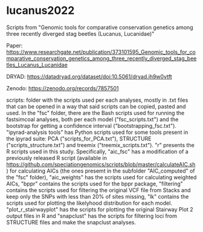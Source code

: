 # lucanus2022
Scripts from "Genomic tools for comparative conservation genetics among three recently diverged stag beetles (Lucanus, Lucanidae)"

Paper: https://www.researchgate.net/publication/373101595_Genomic_tools_for_comparative_conservation_genetics_among_three_recently_diverged_stag_beetles_Lucanus_Lucanidae

DRYAD: https://datadryad.org/dataset/doi:10.5061/dryad.jh9w0vtft

Zenodo: https://zenodo.org/records/7857501

scripts: folder with the scripts used per each analyses, mostly in .txt files that can be opened in a way that said scripts can be copied, pasted and used. In the "fsc" folder, there are the Bash scripts used for running the fastsimcoal analyses, both per each model ("fsc_scripts.txt") and the bootstrap for getting a confidence interval ("bootstrapping_fsc.txt"). "ipyrad-analysis tools" has Python scripts used for some tools present in the ipyrad suite: PCA ("scripts_for_PCA.txt"), STRUCTURE ("scripts_structure.txt") and treemix ("treemix_scripts.txt"). "r" presents the R scripts used in this study. Specifically, "aic_fsc" has a modification of a previously released R script (available in https://github.com/speciationgenomics/scripts/blob/master/calculateAIC.sh) for calculating AICs (the ones presemt in the subfolder "AIC_computed" of the "fsc" folder), "aic_weights" has the scripts used for calculating weighted AICs, "bppr" contains the scripts used for the bppr package, "filtering" contains the scripts used for filtering the original VCF file from Stacks and keep only the SNPs with less than 20% of sites missing, "lk" contains the scripts used for plotting the likelyhood distribution for each model. "plot_r_stairwayplot" has the scripts for plotting the original Stairway Plot 2 output files in R and "snapclust" has the scripts for filtering loci from STRUCTURE files and make the snapclust analyses.
